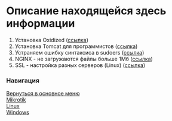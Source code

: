 # Описание находящейся здесь информации

1. Установка Oxidized ([ссылка](oxidized.md))
1. Установка Tomcat для программистов ([ссылка](nginx_tomcat.md))
1. Устраняем ошибку синтаксиса в sudoers ([ссылка](error_sudoers.md))
1. NGINX - не загружаются файлы больше 1Мб ([ссылка](upload_nginx_proxy.md))
1. SSL - настройка разных серверов (Linux) ([ссылка](ssl_servers.md))

### Навигация
[Вернуться в основное меню](../README.md)
<br> [Mikrotik](../mikrotik/README.md)
<br> [Linux](../linux/README.md)
<br> [Windows](../windows/README.md)
